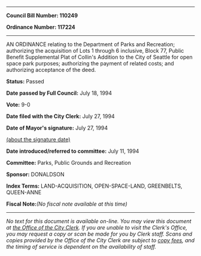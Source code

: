 

********

**Council Bill Number: 110249**
   
**Ordinance Number: 117224**
********

 AN ORDINANCE relating to the Department of Parks and Recreation; authorizing the acquisition of Lots 1 through 6 inclusive, Block 77, Public Benefit Supplemental Plat of Collin's Addition to the City of Seattle for open space park purposes; authorizing the payment of related costs; and authorizing acceptance of the deed.

**Status:** Passed
   
**Date passed by Full Council:** July 18, 1994
   
**Vote:** 9-0
   
**Date filed with the City Clerk:** July 27, 1994
   
**Date of Mayor's signature:** July 27, 1994
   
[(about the signature date)](/~public/approvaldate.htm)
   
   
   
**Date introduced/referred to committee:** July 11, 1994
   
**Committee:** Parks, Public Grounds and Recreation
   
**Sponsor:** DONALDSON
   
   
**Index Terms:** LAND-ACQUISITION, OPEN-SPACE-LAND, GREENBELTS, QUEEN-ANNE

**Fiscal Note:**_(No fiscal note available at this time)_
********

_No text for this document is available on-line. You may view this document at [the Office of the City Clerk](http://www.seattle.gov/leg/clerk/contactUs.htm). If you are unable to visit the Clerk's Office, you may request a copy or scan be made for you by Clerk staff. Scans and copies provided by the Office of the City Clerk are subject to [copy fees](http://clerk.seattle.gov/~public/clerkfees.htm), and the timing of service is dependent on the availability of staff._

